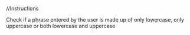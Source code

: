 //Instructions

Check if a phrase entered by the user is made up of only lowercase, only uppercase or both lowercase and uppercase
